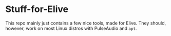 # Stuff-for-Elive
This repo mainly just contains a few nice tools, made for Elive. They should, however, work on most Linux distros with PulseAudio and `apt`.
